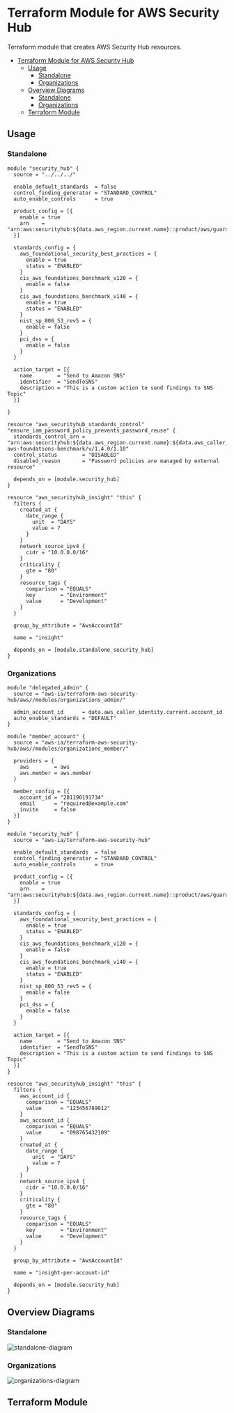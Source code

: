 # Terraform Module for AWS Security Hub

Terraform module that creates AWS Security Hub resources.

- [Terraform Module for AWS Security Hub](#terraform-module-for-aws-security-hub)
  - [Usage](#usage)
    - [Standalone](#standalone)
    - [Organizations](#organizations)
  - [Overview Diagrams](#overview-diagrams)
    - [Standalone](#standalone-1)
    - [Organizations](#organizations-1)
  - [Terraform Module](#terraform-module)


## Usage

### Standalone

```hcl
module "security_hub" {
  source = "../../../"

  enable_default_standards  = false
  control_finding_generator = "STANDARD_CONTROL"
  auto_enable_controls      = true

  product_config = [{
    enable = true
    arn    = "arn:aws:securityhub:${data.aws_region.current.name}::product/aws/guardduty"
  }]

  standards_config = {
    aws_foundational_security_best_practices = {
      enable = true
      status = "ENABLED"
    }
    cis_aws_foundations_benchmark_v120 = {
      enable = false
    }
    cis_aws_foundations_benchmark_v140 = {
      enable = true
      status = "ENABLED"
    }
    nist_sp_800_53_rev5 = {
      enable = false
    }
    pci_dss = {
      enable = false
    }
  }

  action_target = [{
    name        = "Send to Amazon SNS"
    identifier  = "SendToSNS"
    description = "This is a custom action to send findings to SNS Topic"
  }]

}

resource "aws_securityhub_standards_control" "ensure_iam_password_policy_prevents_password_reuse" {
  standards_control_arn = "arn:aws:securityhub:${data.aws_region.current.name}:${data.aws_caller_identity.current.account_id}:control/cis-aws-foundations-benchmark/v/1.4.0/1.10"
  control_status        = "DISABLED"
  disabled_reason       = "Password policies are managed by external resource"

  depends_on = [module.security_hub]
}

resource "aws_securityhub_insight" "this" {
  filters {
    created_at {
      date_range {
        unit  = "DAYS"
        value = 7
      }
    }
    network_source_ipv4 {
      cidr = "10.0.0.0/16"
    }
    criticality {
      gte = "80"
    }
    resource_tags {
      comparison = "EQUALS"
      key        = "Environment"
      value      = "Development"
    }
  }

  group_by_attribute = "AwsAccountId"

  name = "insight"

  depends_on = [module.standalone_security_hub]
}
```

### Organizations

```hcl
module "delegated_admin" {
  source = "aws-ia/terraform-aws-security-hub/aws//modules/organizations_admin/"

  admin_account_id      = data.aws_caller_identity.current.account_id
  auto_enable_standards = "DEFAULT"
}

module "member_account" {
  source = "aws-ia/terraform-aws-security-hub/aws//modules/organizations_member/"

  providers = {
    aws        = aws
    aws.member = aws.member
  }

  member_config = [{
    account_id = "281190191734"
    email      = "required@example.com"
    invite     = false
  }]
}

module "security_hub" {
  source = "aws-ia/terraform-aws-security-hub"

  enable_default_standards  = false
  control_finding_generator = "STANDARD_CONTROL"
  auto_enable_controls      = true

  product_config = [{
    enable = true
    arn    = "arn:aws:securityhub:${data.aws_region.current.name}::product/aws/guardduty"
  }]

  standards_config = {
    aws_foundational_security_best_practices = {
      enable = true
      status = "ENABLED"
    }
    cis_aws_foundations_benchmark_v120 = {
      enable = false
    }
    cis_aws_foundations_benchmark_v140 = {
      enable = true
      status = "ENABLED"
    }
    nist_sp_800_53_rev5 = {
      enable = false
    }
    pci_dss = {
      enable = false
    }
  }

  action_target = [{
    name        = "Send to Amazon SNS"
    identifier  = "SendToSNS"
    description = "This is a custom action to send findings to SNS Topic"
  }]
}

resource "aws_securityhub_insight" "this" {
  filters {
    aws_account_id {
      comparison = "EQUALS"
      value      = "123456789012"
    }
    aws_account_id {
      comparison = "EQUALS"
      value      = "098765432109"
    }
    created_at {
      date_range {
        unit  = "DAYS"
        value = 7
      }
    }
    network_source_ipv4 {
      cidr = "10.0.0.0/16"
    }
    criticality {
      gte = "80"
    }
    resource_tags {
      comparison = "EQUALS"
      key        = "Environment"
      value      = "Development"
    }
  }

  group_by_attribute = "AwsAccountId"

  name = "insight-per-account-id"

  depends_on = [module.security_hub]
}
```

## Overview Diagrams

### Standalone

![standalone-diagram](./docs/Architectures-SecurityHub_Standalone.png)

### Organizations

![organizations-diagram](./docs/Architectures-SecurityHub_Org.png)

## Terraform Module
